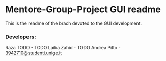 # Mentore-Group-Project GUI readme

This is the readme of the brach devoted to the GUI development.

### Developers:
Raza TODO - TODO
Laiba Zahid - TODO
Andrea Pitto - 3942710@studenti.unige.it